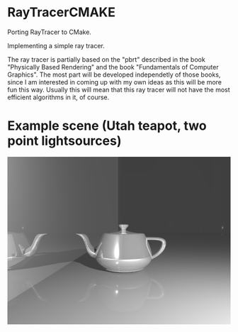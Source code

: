# RayTracerCMAKE

Porting RayTracer to CMake.

Implementing a simple ray tracer.

The ray tracer is partially based on the "pbrt" described in the book "Physically Based Rendering" and the book "Fundamentals of Computer Graphics". The most part will be developed independetly of those books, since I am interested in coming up with my own ideas as this will be more fun this way. Usually this will mean that this ray tracer will not have the most efficient algorithms in it, of course.

# Example scene (Utah teapot, two point lightsources)
<img src="RayTracer/resources/reflecting_teapot_with_two_lightsources.png" title="Utah teapot example scene" width="600">
